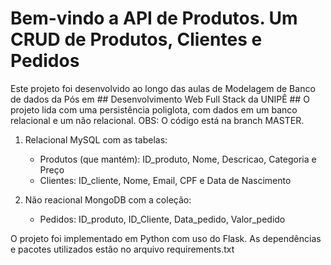 # Bem-vindo a API de Produtos. Um CRUD de Produtos, Clientes e Pedidos
Este projeto foi desenvolvido ao longo das aulas de Modelagem de Banco de dados da Pós em ## Desenvolvimento Web Full Stack da UNIPÊ ##
O projeto lida com uma persistência poliglota, com dados em um banco relacional e um não relacional.
OBS: O código está na branch MASTER.

1. Relacional MySQL com as tabelas:
   - Produtos (que mantém): ID_produto, Nome, Descricao, Categoria e Preço
   - Clientes: ID_cliente, Nome, Email, CPF e Data de Nascimento
  
2. Não reacional MongoDB com a coleção:
   - Pedidos: ID_produto, ID_Cliente, Data_pedido, Valor_pedido
  
O projeto foi implementado em Python com uso do Flask. As dependências e pacotes utilizados estão no arquivo requirements.txt
